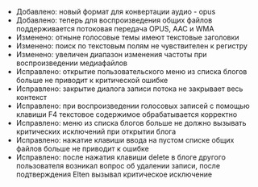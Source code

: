 - Добавлено: новый формат для конвертации аудио - opus
- Добавлено: теперь для воспроизведения общих файлов поддерживается потоковая передача OPUS, AAC и WMA
- Изменено: отныне голосовые темы имеют текстовые заголовки
- Изменено: поиск по текстовым полям не чувствителен к регистру
- Изменено: увеличен диапазон изменения частоты при воспроизведении медиафайлов
- Исправлено: открытие пользовательского меню из списка блогов больше не приводит к критической ошибке
- Исправлено: закрытие диалога записи потока не закрывает весь контекст
- Исправлено: при воспроизведении голосовых записей с помощью клавиши F4 текстовое содержимое обрабатывается корректно
- Исправлено: меню из списка блогов больше не должно вызывать критических исключений при открытии блога
- Исправлено: нажатие клавиши ввода на пустом списке общих файлов больше не приводит к ошибке
- Исправлено: после нажатия клавиши delete в блоге другого пользователя возникал вопрос об удалении записи, после подтверждения Elten вызывал критическое исключение
